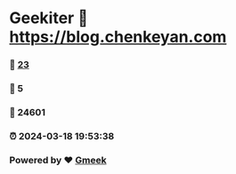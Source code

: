 # Geekiter :link: https://blog.chenkeyan.com 
### :page_facing_up: [23](https://blog.chenkeyan.com/tag.html) 
### :speech_balloon: 5 
### :hibiscus: 24601 
### :alarm_clock: 2024-03-18 19:53:38 
### Powered by :heart: [Gmeek](https://github.com/Meekdai/Gmeek)
